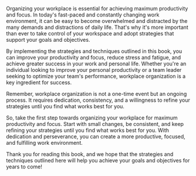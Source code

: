 
Organizing your workplace is essential for achieving maximum productivity and focus. In today's fast-paced and constantly changing work environment, it can be easy to become overwhelmed and distracted by the many demands and distractions of daily life. That's why it's more important than ever to take control of your workspace and adopt strategies that support your goals and objectives.

By implementing the strategies and techniques outlined in this book, you can improve your productivity and focus, reduce stress and fatigue, and achieve greater success in your work and personal life. Whether you're an individual looking to improve your personal productivity or a team leader seeking to optimize your team's performance, workplace organization is a key ingredient for success.

Remember, workplace organization is not a one-time event but an ongoing process. It requires dedication, consistency, and a willingness to refine your strategies until you find what works best for you.

So, take the first step towards organizing your workplace for maximum productivity and focus. Start with small changes, be consistent, and keep refining your strategies until you find what works best for you. With dedication and perseverance, you can create a more productive, focused, and fulfilling work environment.

Thank you for reading this book, and we hope that the strategies and techniques outlined here will help you achieve your goals and objectives for years to come!
